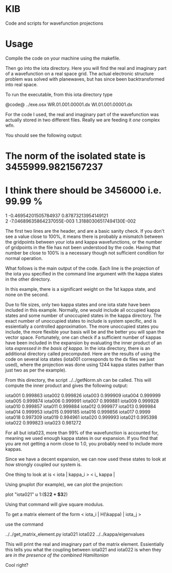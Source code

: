 KIB
===

Code and scripts for wavefunction projections

Usage
===

Compile the code on your machine using the makefile.

Then go into the iota directory. Here you will find the real and imaginary part of a wavefunction on a real space grid. The actual electronic structure problem was solved with planewaves, but has since been backtransformed into real space.

To run the executable, from this iota directory type

@code@ ../exe.osx WR.01.001.00001.dx WI.01.001.00001.dx

For the code I used, the real and imaginary part of the wavefunction was actually stored in two different files. Really we are feeding it _one_ complex wfn.

You should see the following output:

 # The norm of the isolated state is   3455999.9821567237     
 # I think there should be     3456000 i.e.    99.99 \%
 1 -0.46954201505784937       0.87873213954149121     
 2 -7.04689635864237055E-003  1.31880306517494130E-002

The first two lines are the header, and are a basic sanity check. If you don't see a value close to 100%, it means there is probably a mismatch between the gridpoints between your iota and kappa wavefunctions, or the number of gridpoints in the file has not been understood by the code. Having that number be close to 100\% is a necessary though not sufficient condition for normal operation.

What follows is the main output of the code. Each line is the projection of the iota you specified in the command line argument with the kappa states in the other directory.

In this example, there is a significant weight on the 1st kappa state, and none on the second.

Due to file sizes, only two kappa states and one iota state have been included in this example. Normally, one would include all occupied kappa states and some number of unoccupied states in the kappa directory. The exact number of unoccupied states to include is system specific, and is essientially a controlled approximation. The more unoccupied states you include, the more flexible your basis will be and the better you will span the vector space. Fortunately, one can check if a sufficient number of kappas have been included in the expansion by evaluating the inner product of an iota _expressed in the basis of kappa_. In the iota directory, there is an additional directory called precomputed. Here are the results of using the code on several iota states (iota001 corresponds to the dx files we just used), where the projection was done using 1244 kappa states (rather than just two as per the example).

From this directory, the script ../../getNorm.sh can be called. This will compute the inner product and gives the following output:

iota001  0.999863
iota002  0.999826
iota003  0.999909
iota004  0.999999
iota005  0.999874
iota006  0.999991
iota007  0.999881
iota009  0.999928
iota010  0.999857
iota011  0.999884
iota012  0.999977
iota013  0.999984
iota014  0.999953
iota015  0.999185
iota016  0.999856
iota017  0.9999
iota018  0.997309
iota019  0.994961
iota020  0.999993
iota021  0.995398
iota022  0.999823
iota023  0.981272

For all but iota023, more than 99% of the wavefunction is accounted for, meaning we used enough kappa states in our expansion. If you find that you are not getting a norm close to 1.0, you probably need to include more kappas.

Since we have a decent expansion, we can now used these states to look at how strongly coupled our system is.

One thing to look at is < iota | kappa_i > < i_ kappa |

Using gnuplot (for example), we can plot the projection:

plot "iota021" u 1:($2**2 + $3**2)

Using that command will give square modulus.

To get a matrix element of the form < iota_i | H(\kappa) | iota_j >

use the command 

../../get_matrix_element.py iota021 iota022 ../../kappa/eigenvalues

This will print the real and imaginary part of the matrix element. Essientially this tells you what the coupling between iota021 and iota022 is when they are _in the presence of the combined Hamiltonian_

Cool right?

